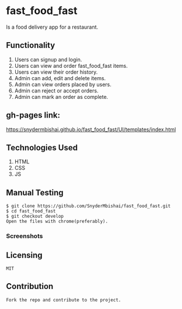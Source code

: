 # fast_food_fast

Is a food delivery app for a restaurant.

## Functionality

1. Users can signup and login.
2. Users can view and order fast_food_fast items.
3. Users can view their order history.
4. Admin can add, edit and delete items.
5. Admin can view orders placed by users.
6. Admin can reject or accept orders.
7. Admin can mark an order as complete.

## gh-pages link:

https://snydermbishai.github.io/fast_food_fast/UI/templates/index.html

## Technologies Used

1. HTML
2. CSS
3. JS

## Manual Testing

    $ git clone https://github.com/SnyderMbishai/fast_food_fast.git
    $ cd fast_food_fast
    $ git checkout develop
    Open the files with chrome(preferably).

### Screenshots

## Licensing

    MIT

## Contribution

    Fork the repo and contribute to the project.
